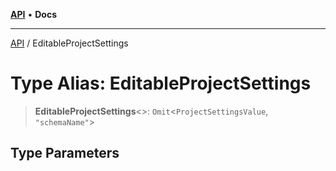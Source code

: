 [**API**](../README.md) • **Docs**

***

[API](../README.md) / EditableProjectSettings

# Type Alias: EditableProjectSettings

> **EditableProjectSettings**\<\>: `Omit`\<`ProjectSettingsValue`, `"schemaName"`\>

## Type Parameters
